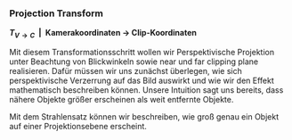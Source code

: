 
### Projection Transform

**$T_{V\rightarrow{}C}$&ensp;|&ensp;Kamerakoordinaten $\rightarrow$ Clip-Koordinaten**

Mit diesem Transformationsschritt wollen wir Perspektivische Projektion unter Beachtung von Blickwinkeln sowie near und far clipping plane realisieren.
Dafür müssen wir uns zunächst überlegen, wie sich perspektivische Verzerrung auf das Bild auswirkt und wie wir den Effekt mathematisch beschreiben können. Unsere Intuition sagt uns bereits, dass nähere Objekte größer erscheinen als weit entfernte Objekte.

Mit dem Strahlensatz können wir beschreiben, wie groß genau ein Objekt auf einer Projektionsebene erscheint.
